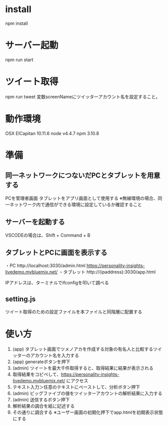 # install
npm install

# サーバー起動
npm run start

# ツイート取得
npm run tweet
変数screenNameにツイッターアカウント名を設定すること。

# 動作環境
OSX ElCapitan 10.11.6
node v4.4.7
npm 3.10.8

# 準備
## 同一ネットワークにつないだPCとタブレットを用意する
PCを管理者画面
タブレットをアプリ画面として使用する
※無線環境の場合、同一ネットワーク内で通信ができる環境に設定しているか確認すること

## サーバーを起動する
VSCODEの場合は、Shift + Command + B

## タブレットとPCに画面を表示する
・PC
http://localhost:3030/admin.html
https://personality-insights-livedemo.mybluemix.net/
・タブレット
http://{ipaddress}:3030/app.html

IPアドレスは、ターミナルでifconfigを叩いて調べる

## setting.js
ツイート取得のための設定ファイルを本ファイルと同階層に配置する

# 使い方
1. (app) タブレット画面でツメノアカを作成する対象の有名人と比較するツイッターのアカウント名を入力する
2. (app) generateボタンを押下
3. (admin) ツイートを最大千件取得すると、取得結果に結果が表示される
4. 取得結果をコピペして、https://personality-insights-livedemo.mybluemix.net/ にアクセス
5. テキスト入力＞任意のテキストにペーストして、分析ボタン押下
6. (admin) ビッグファイブの値をツイッターアカウントの解析結果に入力する
7. (admin) 送信するボタン押下
8. 解析結果の調合を紙に記述する
9. その通りに調合する
※ユーザー画面の初期化押下でapp.htmlを初期表示状態にする
